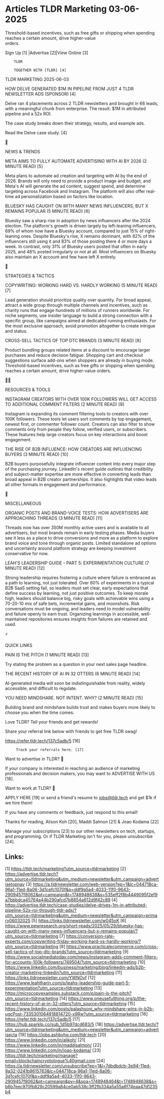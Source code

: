 # Articles TLDR Marketing 03-06-2025

Threshold-based incentives, such as free gifts or shipping when
spending reaches a certain amount, drive higher-value
orders. ‌ ‌ ‌ ‌ ‌ ‌ ‌ ‌ ‌ ‌ ‌ ‌ ‌ ‌ ‌ ‌ ‌ ‌ ‌ ‌ ‌ ‌ ‌ ‌ ‌ ‌  ‌ ‌ ‌ ‌ ‌ ‌ ‌ ‌ ‌ ‌ ‌ ‌ ‌ ‌ ‌ ‌ ‌ ‌ ‌ ‌ ‌ ‌ ‌ ‌ ‌ ‌ 


 Sign Up [1] |Advertise [2]|View Online [3] 

		TLDR 

		TOGETHER WITH [TLDR] [4]

TLDR MARKETING 2025-06-03

 HOW DELVE GENERATED $1M IN PIPELINE FROM JUST 4 TLDR NEWSLETTER ADS
(SPONSOR) [4] 

 Delve ran 4 placements across 2 TLDR newsletters and brought in 66
leads, with a meaningful chunk from enterprise. The result: $1M in
attributed pipeline and a 52x ROI.

The case study breaks down their strategy, results, and example ads.

Read the Delve case study. [4]

📱 

NEWS & TRENDS

 META AIMS TO FULLY AUTOMATE ADVERTISING WITH AI BY 2026 (2 MINUTE
READ) [5] 

 Meta plans to automate ad creation and targeting with AI by the end
of 2026. Brands will only need to provide a product image and budget,
and Meta's AI will generate the ad content, suggest spend, and
determine targeting across Facebook and Instagram. The platform will
also offer real-time ad personalization based on factors like
location. 

 BLUESKY HAS CAUGHT ON WITH MANY NEWS INFLUENCERS, BUT X REMAINS
POPULAR (5 MINUTE READ) [6] 

 Bluesky saw a sharp rise in adoption by news influencers after the
2024 election. The platform's growth is driven largely by left-leaning
influencers, 69% of whom now have a Bluesky account, compared to just
15% of right-leaning ones. Despite Bluesky's rise, X remains dominant,
with 82% of the influencers still using it and 83% of those posting
there 4 or more days a week. In contrast, only 31% of Bluesky users
posted that often in early 2025, and 48% posted irregularly or not at
all. Most influencers on Bluesky also maintain an X account and few
have left X entirely. 

🚀 

STRATEGIES & TACTICS

 COPYWRITING: WORKING HARD VS. HARDLY WORKING (5 MINUTE READ) [7] 

 Lead generation should prioritize quality over quantity. For broad
appeal, attract a wide group through multiple channels and incentives,
such as charity runs that engage hundreds of millions of runners
worldwide. For niche segments, use insider language to build a strong
connection with a specific group, like campaigns aimed at dedicated
running enthusiasts. For the most exclusive approach, avoid promotion
altogether to create intrigue and status. 

 CROSS-SELL TACTICS OF TOP DTC BRANDS (3 MINUTE READ) [8] 

 Product bundling groups related items at a discount to encourage
larger purchases and reduce decision fatigue. Shopping cart and
checkout suggestions surface add-ons when shoppers are already in
buying mode. Threshold-based incentives, such as free gifts or
shipping when spending reaches a certain amount, drive higher-value
orders. 

🧑‍💻 

RESOURCES & TOOLS

 INSTAGRAM CREATORS WITH OVER 100K FOLLOWERS WILL GET ACCESS TO
ADDITIONAL COMMENT FILTERS (2 MINUTE READ) [9] 

 Instagram is expanding its comment filtering tools to creators with
over 100K followers. These tools let users sort comments by top
engagement, newest first, or commenter follower count. Creators can
also filter to show comments only from people they follow, verified
users, or subscribers. These features help large creators focus on key
interactions and boost engagement. 

 THE RISE OF B2B INFLUENCE: HOW CREATORS ARE INFLUENCING BUYERS (3
MINUTE READ) [10] 

 B2B buyers purposefully integrate influencer content into every major
step of the purchasing journey. LinkedIn's recent guide outlines that
credibility and subject-matter expertise are more effective in
converting leads than broad appeal in B2B creator partnerships. It
also highlights that video leads all other formats in engagement and
performance. 

🎁 

MISCELLANEOUS

 ORGANIC POSTS AND BRAND-VOICE TESTS: HOW ADVERTISERS ARE APPROACHING
THREADS (3 MINUTE READ) [11] 

 Threads now has over 350M monthly active users and is available to
all advertisers, but most brands remain in early testing phases. Media
buyers see it less as a place to drive conversions and more as a
platform to explore brand voice and tone through organic posts.
Limited standalone ad options and uncertainty around platform strategy
are keeping investment conservative for now. 

 LEAH'S LEADERSHIP GUIDE - PART 5: EXPERIMENTATION CULTURE (7 MINUTE
READ) [12] 

 Strong leadership requires fostering a culture where failure is
embraced as a path to learning, not just tolerated. Over 60% of
experiments in a typical B2B SaaS setting fail, so leaders must set
clear, early expectations that define success by learning, not just
positive outcomes. To keep morale high, leaders should balance big,
risky goals with achievable wins using a 70-20-10 mix of safe bets,
incremental gains, and moonshots. Risk conversations must be ongoing,
and leaders need to model vulnerability and failure openly to earn
trust. Organizing learnings in accessible, well-maintained
repositories ensures insights from failures are retained and used. 

⚡ 

QUICK LINKS

 PAIN IS THE PITCH (1 MINUTE READ) [13] 

 Try stating the problem as a question in your next sales page
headline. 

 THE RECENT HISTORY OF AI IN 32 OTTERS (6 MINUTE READ) [14] 

 AI-generated media will soon be indistinguishable from reality,
widely accessible, and difficult to regulate. 

 YOU NEED MINDSHARE. NOT INTENT. WHY? (2 MINUTE READ) [15] 

 Building brand and mindshare builds trust and makes buyers more
likely to choose you when the time comes. 

Love TLDR? Tell your friends and get rewards!

 Share your referral link below with friends to get free TLDR swag! 

 https://refer.tldr.tech/137c5adb/5 [16] 

		 Track your referrals here. [17] 

Want to advertise in TLDR? 📰

 If your company is interested in reaching an audience of marketing
professionals and decision makers, you may want to ADVERTISE WITH US
[18]. 

Want to work at TLDR? 💼

 APPLY HERE [19] or send a friend's resume to jobs@tldr.tech and get
$1k if we hire them! 

 If you have any comments or feedback, just respond to this email! 

Thanks for reading, 
Alison Koh [20], Maddi Salmon [21] & Joao Kodama [22] 

 Manage your subscriptions [23] to our other newsletters on tech,
startups, and programming. Or if TLDR Marketing isn't for you, please
unsubscribe [24]. 

 

Links:
------
[1] https://tldr.tech/marketing?utm_source=tldrmarketing
[2] https://advertise.tldr.tech?utm_source=tldrmarketing&utm_medium=newsletter&utm_campaign=advertisetopnav
[3] https://a.tldrnewsletter.com/web-version?ep=1&lc=044718ca-96a1-11ed-8a06-3d1cefc1070f&p=ddf9a5a4-4033-11f0-9643-2909457f8062&pt=campaign&t=1748948638&s=535eff2f8b4449095f2ef9a7bbbdca45764a44b290afcd7b8854a612d9f42c89
[4] https://advertise.tldr.tech/case-studies/delve-drives-1m-in-attributed-pipeline-52x-roi-through-tldr-ads/?utm_source=tldrmarketing&utm_medium=newsletter&utm_campaign=primary06032025
[5] https://links.tldrnewsletter.com/w045oK
[6] https://www.pewresearch.org/short-reads/2025/05/29/bluesky-has-caught-on-with-many-news-influencers-but-x-remains-popular/?utm_source=tldrmarketing
[7] https://conversion-rate-experts.com/copywriting-friday-working-hard-vs-hardly-working/?utm_source=tldrmarketing
[8] https://www.practicalecommerce.com/cross-sell-tactics-of-top-dtc-brands?utm_source=tldrmarketing
[9] https://www.socialmediatoday.com/news/instagram-adds-comment-filters-for-accounts-100k-followers/749504/?utm_source=tldrmarketing
[10] https://www.linkedin.com/business/marketing/blog/linkedin-ads/b2b-creator-marketing-linkedin?utm_source=tldrmarketing
[11] https://links.tldrnewsletter.com/YWNOvf
[12] https://www.leahtharin.com/p/leahs-leadership-guide-part-5-experimentation?utm_source=tldrmarketing
[13] https://microcopyexamples.substack.com/p/pain-is-the-pitch?utm_source=tldrmarketing
[14] https://www.oneusefulthing.org/p/the-recent-history-of-ai-in-32-otters?utm_source=tldrmarketing
[15] https://www.linkedin.com/posts/palashsoni_why-mindshare-wins-in-b2b-ugcPost-7335301064918814720-x9Rw?utm_source=tldrmarketing
[16] https://refer.tldr.tech/137c5adb/5
[17] https://hub.sparklp.co/sub_1d5b97dcd683/5
[18] https://advertise.tldr.tech/?utm_source=tldrmarketing&utm_medium=newsletter&utm_campaign=advertisecta
[19] https://jobs.ashbyhq.com/tldr.tech
[20] https://www.linkedin.com/in/alikoh/
[21] https://www.linkedin.com/in/maddisalmon/
[22] https://www.linkedin.com/in/joao-kodama/
[23] https://tldr.tech/marketing/manage?email=blockchaincryptologue%40gmail.com
[24] https://a.tldrnewsletter.com/unsubscribe?ep=1&l=7dbdbdcb-3e94-11ed-9a32-0241b9615763&lc=044718ca-96a1-11ed-8a06-3d1cefc1070f&p=ddf9a5a4-4033-11f0-9643-2909457f8062&pt=campaign&pv=4&spa=1748948464&t=1748948638&s=b6b7eec970fb829c20599a84ce0ab538c3ff2fb334a5a55a6f74eaa47d1235b4